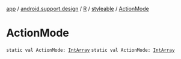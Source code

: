 [app](../../../index.md) / [android.support.design](../../index.md) / [R](../index.md) / [styleable](index.md) / [ActionMode](./-action-mode.md)

# ActionMode

`static val ActionMode: `[`IntArray`](https://kotlinlang.org/api/latest/jvm/stdlib/kotlin/-int-array/index.html)
`static val ActionMode: `[`IntArray`](https://kotlinlang.org/api/latest/jvm/stdlib/kotlin/-int-array/index.html)